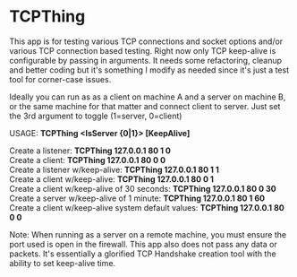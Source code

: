 # TCPThing

This app is for testing various TCP connections and socket options and/or various TCP connection based testing. Right now only TCP keep-alive is configurable by passing in arguments. It needs some refactoring, cleanup and better coding but it's something I modify as needed since it's just a test tool for corner-case issues.

  Ideally you can run as as a client on machine A and a server on machine B, or the same machine for that matter and connect client to server. Just set the 3rd argument to toggle (1=server, 0=client)

USAGE: **TCPThing <IPAddress> <TCPPort> <IsServer {0|1}> [KeepAlive]**  
  
  Create a listener: **TCPThing 127.0.0.1 80 1 0**  
  Create a client: **TCPThing 127.0.0.1 80 0 0**    
  Create a listener w/keep-alive: **TCPThing 127.0.0.1 80 1 1**  
  Create a client w/keep-alive: **TCPThing 127.0.0.1 80 0 1**  
  Create a client w/keep-alive of 30 seconds: **TCPThing 127.0.0.1 80 0 30**  
  Create a server w/keep-alive of 1 minute: **TCPThing 127.0.0.1 80 1 60**  
  Create a client w/keep-alive system default values: **TCPThing 127.0.0.1 80 0 0**   
  
  
  Note: When running as a server on a remote machine, you must ensure the port used is open in the firewall. This app also does not pass any data or packets. It's essentially a glorified TCP Handshake creation tool with the ability to set keep-alive time.
